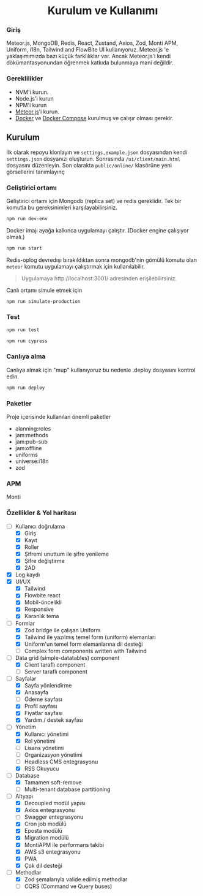  <h1 style="text-align: center;">
  Kurulum ve Kullanımı
</h1>

### Giriş
Meteor.js, MongoDB, Redis, React, Zustand, Axios, Zod, Monti APM, Uniform, i18n, Tailwind and FlowBite UI kullanıyoruz.
Meteor.js 'e yaklaşımımızda bazı küçük farklılıklar var. Ancak Meteor.js'i kendi dökümantasyonundan öğrenmek katkıda bulunmaya mani değildir.

### Gereklilikler
- NVM'i kurun.
- Node.js'i kurun
- NPM'i kurun
- [Meteor.js](https://www.meteor.com/developers/install)'i kurun.
- [Docker](https://docs.docker.com/install) ve [Docker Compose](https://docs.docker.com/compose/install/) kurulmuş ve çalışır olması gerekir.

## Kurulum
İlk olarak repoyu klonlayın ve `settings,example.json` dosyasından kendi `settings.json` dosyanızı oluşturun.
Sonrasında `/ui/client/main.html` dosyasını düzenleyin.
Son olarakta `public/online/` klasörüne yeni görsellerini tanımlayınç

### Geliştirici ortamı
Geliştirici ortamı için Mongodb (replica set) ve redis gereklidir.
Tek bir komutla bu gereksinimleri karşılayabilirsiniz.

```bash 
npm run dev-env
```
Docker imajı ayağa kalkınca uygulamayı çalıştır.
(Docker engine çalışıyor olmalı.)

```bash 
npm run start
```
Redis-oplog devredışı bırakıldıktan sonra mongodb'nin gömülü komutu olan `meteor` komutu uygulamayı çalıştırmak için kullanılabilir.

> Uygulamaya  http://localhost:3001/ adresinden erişilebilirsiniz.

Canlı ortamı simule etmek için

```bash 
npm run simulate-production
```

### Test
```bash 
npm run test
```

```bash 
npm run cypress
```

### Canlıya alma
Canlıya almak için "mup" kullanıyoruz bu nedenle .deploy dosyasını kontrol edin.

```bash 
npm run deploy
```

### Paketler
Proje içerisinde kullanılan önemli paketler
- alanning:roles
- jam:methods
- jam:pub-sub
- jam:offline
- uniforms
- universe:i18n
- zod

### APM
Monti

### Özellikler & Yol haritası
- [ ] Kullanıcı doğrulama
    - [x] Giriş
    - [x] Kayıt
    - [x] Roller
    - [x] Şifremi unuttum ile şifre yenileme
    - [x] Şifre değiştirme
    - [x] 2AD
- [x] Log kaydı
- [x] UI/UX
    - [x] Tailwind
    - [x] Flowbite react
    - [x] Mobil-öncelikli
    - [x] Responsive
    - [x] Karanlık tema
- [ ] Formlar
    - [x] Zod bridge ile çalışan Uniform
    - [x] Tailwind ile yazılmış temel form (uniform) elemanları 
    - [x] Uniform'un temel form elemanlarına dil desteği
    - [ ] Complex form components written with Tailwind
- [ ] Data grid (simple-datatables) component
  - [x] Client taraflı component
  - [ ] Server taraflı component
- [ ] Sayfalar
    - [x] Sayfa yönlendirme
    - [x] Anasayfa
    - [ ] Ödeme sayfası
    - [x] Profil sayfası
    - [x] Fiyatlar sayfası
    - [x] Yardım / destek sayfası
- [ ] Yönetim
    - [x] Kullanıcı yönetimi
    - [x] Rol yönetimi
    - [ ] Lisans yönetimi
    - [ ] Organizasyon yönetimi
    - [ ] Headless CMS entegrasyonu
    - [x] RSS Okuyucu
- [ ] Database
    - [x] Tamamen soft-remove
    - [ ] Multi-tenant database partitioning
- [ ] Altyapı
    - [x] Decoupled modül yapısı
    - [x] Axios entegrasyonu
    - [ ] Swagger entegrasyonu
    - [x] Cron job modülü
    - [x] Eposta modülü
    - [x] Migration modülü
    - [x] MontiAPM ile performans takibi
    - [x] AWS s3 entegrasyonu
    - [x] PWA
    - [x] Çok dil desteği
- [ ] Methodlar
    - [x] Zod şemalarıyla valide edilmiş methodlar
    - [ ] CQRS (Command ve Query buses)
